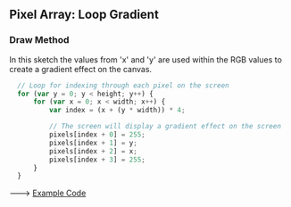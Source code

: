 ## Pixel Array: Loop Gradient

### Draw Method
In this sketch the values from 'x' and 'y' are used within the RGB values to create a gradient effect on the canvas.

```js
  // Loop for indexing through each pixel on the screen
  for (var y = 0; y < height; y++) {
      for (var x = 0; x < width; x++) {
          var index = (x + (y * width)) * 4;

          // The screen will display a gradient effect on the screen
          pixels[index + 0] = 255;
          pixels[index + 1] = y;
          pixels[index + 2] = x;
          pixels[index + 3] = 255;
      }
  }
```

---> [Example Code](https://cilliantighe.github.io/Interactive_Graphics_P5/01_randomness/12_Pixel_Array_Loop_Gradient/)
